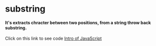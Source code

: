 # substring
#### It's extracts chracter between two positions, from a string throw back substring.
Click on this link to see code [Intro of JavaScript](../js/5.type-conversion.js)